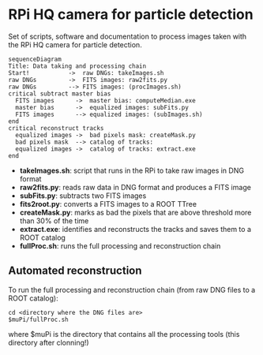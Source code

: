 # RPi HQ camera for particle detection

Set of scripts, software and documentation to process images taken with the RPi HQ camera for particle detection.


```mermaid
sequenceDiagram
Title: Data taking and processing chain
Start!           ->  raw DNGs: takeImages.sh
raw DNGs         ->  FITS images: raw2fits.py
raw DNGs         --> FITS images: (procImages.sh)
critical subtract master bias
  FITS images      ->  master bias: computeMedian.exe
  master bias      ->  equalized images: subFits.py
  FITS images      --> equalized images: (subImages.sh)
end
critical reconstruct tracks
  equalized images ->  bad pixels mask: createMask.py
  bad pixels mask  --> catalog of tracks: 
  equalized images ->  catalog of tracks: extract.exe
end
```

+ **takeImages.sh**: script that runs in the RPi to take raw images in DNG format
+ **raw2fits.py**: reads raw data in DNG format and produces a FITS image
+ **subFits.py**: subtracts two FITS images
+ **fits2root.py**: converts a FITS images to a ROOT TTree
+ **createMask.py**: marks as bad the pixels that are above threshold more than 30\% of the time
+ **extract.exe**: identifies and reconstructs the tracks and saves them to a ROOT catalog
+ **fullProc.sh**: runs the full processing and reconstruction chain

## Automated reconstruction

To run the full processing and reconstruction chain (from raw DNG files to a ROOT catalog):

```
cd <directory where the DNG files are>
$muPi/fullProc.sh
```

where $muPi is the directory that contains all the processing tools (this directory after clonning!)
